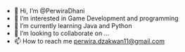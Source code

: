 - 👋 Hi, I’m @PerwiraDhani
- 👀 I’m interested in Game Development and programming
- 🌱 I’m currently learning Java and Python
- 💞️ I’m looking to collaborate on ...
- 📫 How to reach me perwira.dzakwan11@gmail.com

<!---
PerwiraDhani/PerwiraDhani is a ✨ special ✨ repository because its `README.md` (this file) appears on your GitHub profile.
You can click the Preview link to take a look at your changes.
--->
